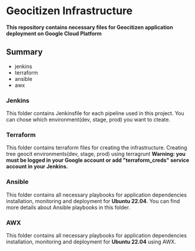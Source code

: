 # Geocitizen Infrastructure
**This repository contains necessary files for Geocitizen application deployment on Google Cloud Platform**
## Summary
- jenkins
- terraform
- ansible
- awx

### Jenkins
This folder contains Jenkinsfile for each pipeline used in this project. You can chose which environment(dev, stage, prod) you want to cteate.
### Terraform
This folder contains terraform files for creating the infrastructure. Creating tree geocit environments(dev, stage, prod) using terragrunt
**Warning: you must be logged in your Google account or add "terraform_creds" service account in your Jenkins.**
### Ansible
This folder contains all necessary playbooks for application dependencies installation, monitoring and deployment for **Ubuntu 22.04**.
You can find more details about Ansible playbooks in this folder.
### AWX
This folder contains all necessary playbooks for application dependencies installation, monitoring and deployment for **Ubuntu 22.04** using AWX.
